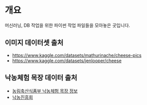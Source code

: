 # 개요
머신러닝, DB 작업을 위한 파이썬 작업 파일들을 모아놓은 곳입니다.

## 이미지 데이터셋 출처
- https://www.kaggle.com/datasets/mathurinache/cheese-pics
- https://www.kaggle.com/datasets/jenlooper/cheese

## 낙농체험 목장 데이터 출처
- [농림축산식품부 낙농체험 목장 정보](https://www.data.go.kr/data/15005290/fileData.do)
- [낙농진흥회](https://www.dairy.or.kr/kor/sub02/menu_04_1_1.html)